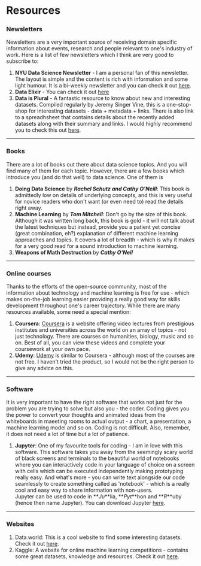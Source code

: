 # Resources  
  
### Newsletters  
Newsletters are a very important source of receiving domain specific information about events, research and people relevant to one's industry of work. Here is a list of few newsletters which I think are very good to subscribe to:  
  1. **NYU Data Science Newsletter** - I am a personal fan of this newsletter. The layout is simple and the content is rich with information and some light humour. It is a bi-weekly newsletter and you can check it out [here](http://cds.nyu.edu/newsletter/).  
  2. **Data Elixir** - You can check it out [here](https://dataelixir.com/)
  3. **Data is Plural** - A fantastic resource to know about new and interesting datasets. Compiled regularly by Jeremy Singer Vine, this is a one-stop-shop for interesting datasets - data + metadata + links. There is also link to a spreadhsheet that contains details about the recently added datasets along with their summary and links. I would highly recommend you to check this out [here](https://tinyletter.com/data-is-plural).
  
---  

### Books  
There are a lot of books out there about data science topics. And you will find many of them for each topic. However, there are a few books which introduce you (and do that well) to data science. One of them is  
1. **Doing Data Science** by **_Rachel Schutz and Cathy O'Neill_**: This book is admittedly low on details of underlying concepts, and this is very useful for novice readers who don't want (or even need to) read the details right away.
2. **Machine Learning** by **_Tom Mitchell_**: Don't go by the size of this book. Although it was written long back, this book is gold - it will not talk about the latest techniques but instead, provide you a patient yet concise (great combination, eh?) explanation of different machine learning approaches and topics. It covers a lot of breadth - which is why it makes for a very good read for a sound introduction to machine learning.  
3. **Weapons of Math Destruction** by **_Cathy O'Neil_**
  
  
---  

### Online courses  
Thanks to the efforts of the open-source community, most of the information about technology and machine learning is free for use - which makes on-the-job learning easier providing a really good way for skills development throughout one's career trajectory. While there are many resources available, some need a special mention:  
1. **Coursera**: [Coursera](https://www.coursera.org/) is a website offering video lectures from prestigious institutes and universities across the world on an array of topics - not just technology. There are courses on humanities, biology, music and so on. Best of all, you can view these videos and complete your coursework at your own pace.  
2. **Udemy**: [Udemy](https://www.udemy.com/) is similar to Coursera - although most of the courses are not free. I haven't tried the product, so I would not be the right person to give any advice on this.  

---  

### Software   
It is very important to have the right software that works not just for the problem you are trying to solve but also you - the coder. Coding gives you the power to convert your thoughts and animated ideas from the whiteboards in maeeting rooms to actual output - a chart, a presentation, a machine learning model and so on. Coding is not difficult. Also, remember, it does not need a lot of time but a lot of patience.
1. **Jupyter**: One of my favourite tools for coding - I am in love with this software. This software takes you away from the seemingly scary world of black screens and terminals to the beautiful world of notebooks where you can interactively code in your language of choice on a screen with cells which can be executed independently making prototyping really easy. And what's more - you can write text alongside our code seamlessly to create something called as 'notebook' - which is a really cool and easy way to share information with non-users.  
Jupyter can be used to code in **_Ju_**lia, **_Pyt_**hon and **_R_**uby (hence then name Jupyter).
You can download Jupyter [here](https://www.continuum.io/downloads).  
  
---  

### Websites  
1. Data.world: This is a cool website to find some interesting datasets. Check it out [here](https://data.world/).  
2. Kaggle: A website for online machine learning competitions - contains some great datasets, knowledge and resources. Check it out [here](https://www.kaggle.com).
